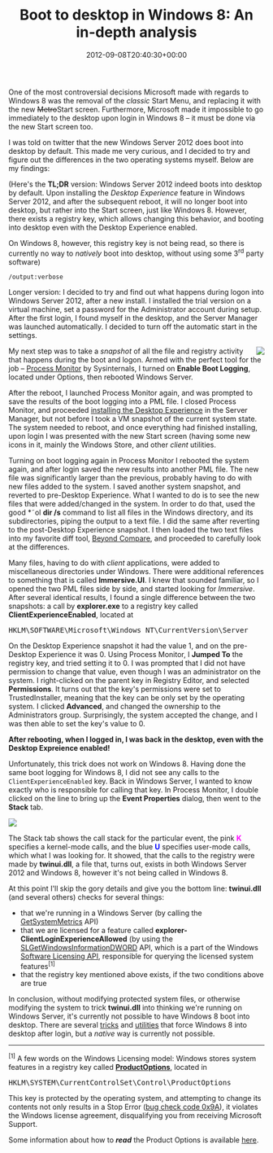 ﻿---
title: 'Boot to desktop in Windows 8: An in-depth analysis'
date: 2012-09-08T20:40:30+00:00
---
One of the most controversial decisions Microsoft made with regards to Windows 8 was the removal of the *classic* Start Menu, and replacing it with the new <strike>Metro</strike>Start screen. Furthermore, Microsoft made it impossible to go immediately to the desktop upon login in Windows 8 &ndash; it must be done via the new Start screen too.

<!-- more -->

I was told on twitter that the new Windows Server 2012 does boot into desktop by default. This made me very curious, and I decided to try and figure out the differences in the two operating systems myself. Below are my findings:

(Here's the **TL;DR** version: Windows Server 2012 indeed boots into desktop by default. Upon installing the *Desktop Experience* feature in Windows Server 2012, and after the subsequent reboot, it will no longer boot into desktop, but rather into the Start screen, just like Windows 8. However, there exists a registry key, which allows changing this behavior, and booting into desktop even with the Desktop Experience enabled.

On Windows 8, however, this registry key is not being read, so there is currently no way to _natively_ boot into desktop, without using some 3<sup>rd</sup> party software)

`/output:verbose`

Longer version: I decided to try and find out what happens during logon into Windows Server 2012, after a new install. I installed the trial version on a virtual machine, set a password for the Administrator account during setup. After the first login, I found myself in the desktop, and the Server Manager was launched automatically. I decided to turn off the automatic start in the settings.

<img style="float:right; pdading: 5px;" src="http://i1.wp.com/hmemcpy.com/wp-content/uploads/2012/09/image_thumb.png?resize=244%2C141" />My next step was to take a *snapshot* of all the file and registry activity that happens during the boot and logon. Armed with the perfect tool for the job &ndash; [Process Monitor](http://technet.microsoft.com/en-us/sysinternals/bb896645.aspx) by Sysinternals, I turned on **Enable Boot Logging**, located under Options, then rebooted Windows Server.

After the reboot, I launched Process Monitor again, and was prompted to save the results of the boot logging into a PML file. I closed Process Monitor, and proceeded [installing the Desktop Experience](http://www.win2012workstation.com/desktop-experience/) in the Server Manager, but not before I took a VM snapshot of the current system state. The system needed to reboot, and once everything had finished installing, upon login I was presented with the new Start screen (having some new icons in it, mainly the Windows Store, and other *client* utilities.

Turning on boot logging again in Process Monitor I rebooted the system again, and after login saved the new results into another PML file. The new file was significantly larger than the previous, probably having to do with new files added to the system. I saved another system snapshot, and reverted to pre-Desktop Experience. What I wanted to do is to see the new files that were added/changed in the system. In order to do that, used the good *˜ol **dir /s** command to list all files in the Windows directory, and its subdirectories, piping the output to a text file. I did the same after reverting to the post-Desktop Experience snapshot. I then loaded the two text files into my favorite diff tool, [Beyond Compare](http://www.scootersoftware.com/moreinfo.php), and proceeded to carefully look at the differences.

Many files, having to do with *client* applications, were added to miscellaneous directories under Windows. There were additional references to something that is called **Immersive.UI**. I knew that sounded familiar, so I opened the two PML files side by side, and started looking for *Immersive*. After several identical results, I found a single difference between the two snapshots: a call by **explorer.exe** to a registry key called **ClientExperienceEnabled**, located at

<pre>HKLM\SOFTWARE\Microsoft\Windows NT\CurrentVersion\Server</pre>

On the Desktop Experience snapshot it had the value 1, and on the pre-Desktop Experience it was 0. Using Process Monitor, I **Jumped To** the registry key, and tried setting it to 0. I was prompted that I did not have permission to change that value, even though I was an administrator on the system. I right-clicked on the parent key in Registry Editor, and selected **Permissions**. It turns out that the key's permissions were set to TrustedInstaller, meaning that the key can be only set by the operating system. I clicked **Advanced**, and changed the ownership to the Administrators group. Surprisingly, the system accepted the change, and I was then able to set the key's value to 0.

**After rebooting, when I logged in, I was back in the desktop, even with the Desktop Expreience enabled!**

Unfortunately, this trick does not work on Windows 8. Having done the same boot logging for Windows 8, I did not see any calls to the `ClientExperienceEnabled` key. Back in Windows Server, I wanted to know exactly who is responsible for calling that key. In Process Monitor, I double clicked on the line to bring up the **Event Properties** dialog, then went to the **Stack** tab.

![](http://i1.wp.com/hmemcpy.com/wp-content/uploads/2012/09/image2.png)

The Stack tab shows the call stack for the particular event, the pink <span style="color: #ff00ff;">**K**</span> specifies a kernel-mode calls, and the blue <span style="color: #0000ff;">**U**</span> specifies user-mode calls, which what I was looking for. It showed, that the calls to the registry were made by **twinui.dll**, a file that, turns out, exists in both Windows Server 2012 and Windows 8, however it's not being called in Windows 8.

At this point I'll skip the gory details and give you the bottom line: **twinui.dll** (and several others) checks for several things:

  * that we're running in a Windows Server (by calling the [GetSystemMetrics](http://msdn.microsoft.com/en-us/library/windows/desktop/ms724385.aspx) API)
  * that we are licensed for a feature called **explorer-ClientLoginExperienceAllowed** (by using the [SLGetWindowsInformationDWORD](http://msdn.microsoft.com/en-us/library/windows/desktop/aa965835.aspx) API, which is a part of the Windows [Software Licensing API](http://msdn.microsoft.com/en-us/library/windows/desktop/cc296101.aspx), responsible for querying the licensed system features<sup>[1]</sup>
  * that the registry key mentioned above exists, if the two conditions above are true

In conclusion, without modifying protected system files, or otherwise modifying the system to trick **twinui.dll** into thinking we're running on Windows Server, it's currently not possible to have Windows 8 boot into desktop. There are several [tricks](http://www.howtogeek.com/118106/go-directly-to-desktop-mode-in-windows-8-on-login-without-installing-extra-software/) and [utilities](http://retroui.com/) that force Windows 8 into desktop after login, but a *native* way is currently not possible.

* * *

<sup>[1]</sup> A few words on the Windows Licensing model: Windows stores system features in a registry key called [**ProductOptions**](http://technet.microsoft.com/en-us/library/cc727898.aspx), located in

<pre>HKLM\SYSTEM\CurrentControlSet\Control\ProductOptions</pre>

This key is protected by the operating system, and attempting to change its contents not only results in a Stop Error ([bug check code 0x9A](http://msdn.microsoft.com/en-us/library/windows/hardware/ff559317(v=vs.85).aspx)), it violates the Windows license agreement, disqualifying you from receiving Microsoft Support.

Some information about how to **_read_** the Product Options is available [here](http://www.remkoweijnen.nl/blog/2010/06/15/having-fun-with-windows-licensing/).
